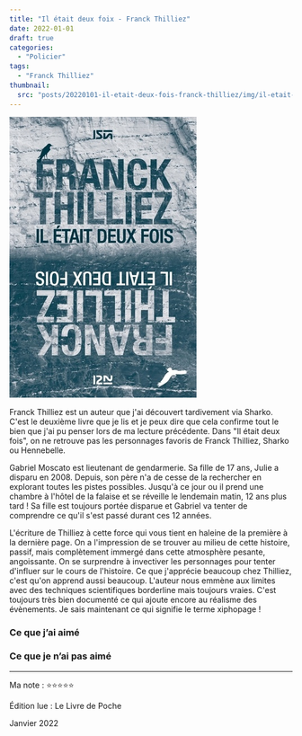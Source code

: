 ```yaml
---
title: "Il était deux foix - Franck Thilliez"
date: 2022-01-01
draft: true
categories:
  - "Policier"
tags:
  - "Franck Thilliez"
thumbnail:
  src: "posts/20220101-il-etait-deux-fois-franck-thilliez/img/il-etait-deux-fois.jpg" # Thumbnail image
---
```

![img](img/il-etait-deux-fois.jpg)

Franck Thilliez est un auteur que j'ai découvert tardivement via Sharko. C'est le deuxième livre que je lis et je peux dire que cela confirme tout le bien que j'ai pu penser lors de ma lecture précédente. Dans "Il était deux fois", on ne retrouve pas les personnages favoris de Franck Thilliez, Sharko ou Hennebelle.

Gabriel Moscato est lieutenant de gendarmerie. Sa fille de 17 ans, Julie a disparu en 2008. Depuis, son père n'a de cesse de la rechercher en explorant toutes les pistes possibles. Jusqu'à ce jour ou il prend une chambre à l'hôtel de la falaise et se réveille le lendemain matin, 12 ans plus tard ! Sa fille est toujours portée disparue et Gabriel va tenter de comprendre ce qu'il s'est passé durant ces 12 années.

L'écriture de Thilliez à cette force qui vous tient en haleine de la première à la dernière page. On a l'impression de se trouver au milieu de cette histoire, passif, mais complètement immergé dans cette atmosphère pesante, angoissante. On se surprendre à invectiver les personnages pour tenter d'influer sur le cours de l'histoire. Ce que j'apprécie beaucoup chez Thilliez, c'est qu'on apprend aussi beaucoup. L'auteur nous emmène aux limites avec des techniques scientifiques borderline mais toujours vraies. C'est toujours très bien documenté ce qui ajoute encore au réalisme des évènements. Je sais maintenant ce qui signifie le terme xiphopage !

### Ce que j’ai aimé


### Ce que je n’ai pas aimé

---

Ma note : ⭐⭐⭐⭐⭐

Édition lue : Le Livre de Poche

Janvier 2022

